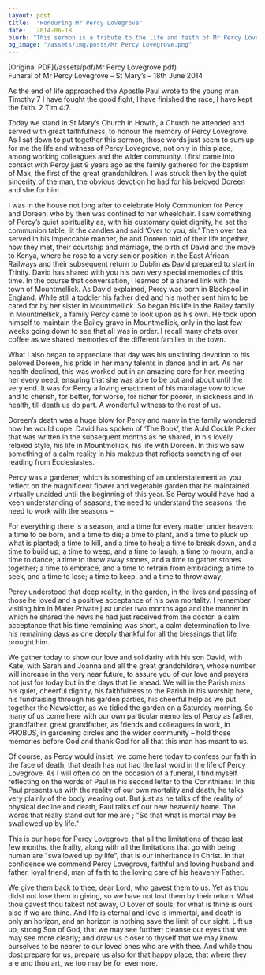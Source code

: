 ```yaml
---
layout: post
title:  "Honouring Mr Percy Lovegrove"
date:   2014-06-18
blurb: "This sermon is a tribute to the life and faith of Mr Percy Lovegrove, delivered at his funeral. It highlights his devotion to his wife Doreen, his love for gardening, and his acceptance of mortality. The sermon also emphasizes Percy's faithfulness to his church and community, and his calm acceptance of life's seasons."
og_image: "/assets/img/posts/Mr Percy Lovegrove.png"
---
```

[Original PDF](/assets/pdf/Mr Percy Lovegrove.pdf)    
Funeral of Mr Percy Lovegrove – St Mary’s – 18th June 2014

As the end of life approached the Apostle Paul wrote to the young man Timothy
7 I have fought the good fight, I have finished the race, I have kept the faith. 2 Tim 4:7.

Today we stand in St Mary’s Church in Howth, a Church he attended and served with great faithfulness, to honour the memory of Percy Lovegrove. As I sat down to put together this sermon, those words just seem to sum up for me the life and witness of Percy Lovegrove, not only in this place, among working colleagues and the wider community. I first came into contact with Percy just 9 years ago as the family gathered for the baptism of Max, the first of the great grandchildren. I was struck then by the quiet sincerity of the man, the obvious devotion he had for his beloved Doreen and she for him.

I was in the house not long after to celebrate Holy Communion for Percy and Doreen, who by then was confined to her wheelchair. I saw something of Percy’s quiet spirituality as, with his customary quiet dignity, he set the communion table, lit the candles and said ‘Over to you, sir.’ Then over tea served in his impeccable manner, he and Doreen told of their life together, how they met, their courtship and marriage, the birth of David and the move to Kenya, where he rose to a very senior position in the East African Railways and their subsequent return to Dublin as David prepared to start in Trinity. David has shared with you his own very special memories of this time. In the course that conversation, I learned of a shared link with the town of Mountmellick. As David explained, Percy was born in Blackpool in England. While still a toddler his father died and his mother sent him to be cared for by her sister in Mountmellick. So began his life in the Bailey family in Mountmellick, a family Percy came to look upon as his own. He took upon himself to maintain the Bailey grave in Mountmellick, only in the last few weeks going down to see that all was in order. I recall many chats over coffee as we shared memories of the different families in the town.

What I also began to appreciate that day was his unstinting devotion to his beloved Doreen, his pride in her many talents in dance and in art. As her health declined, this was worked out in an amazing care for her, meeting her every need, ensuring that she was able to be out and about until the very end. It was for Percy a loving enactment of his marriage vow to love and to cherish, for better, for worse, for richer for poorer, in sickness and in health, till death us do part. A wonderful witness to the rest of us.

Doreen’s death was a huge blow for Percy and many in the family wondered how he would cope. David has spoken of ‘The Book’, the Auld Cockle Picker that was written in the subsequent months as he shared, in his lovely relaxed style, his life in Mountmellick, his life with Doreen. In this we saw something of a calm reality in his makeup that reflects something of our reading from Ecclesiastes.

Percy was a gardener, which is something of an understatement as you reflect on the magnificent flower and vegetable garden that he maintained virtually unaided until the beginning of this year. So Percy would have had a keen understanding of seasons, the need to understand the seasons, the need to work with the seasons –

For everything there is a season, and a time for every matter under heaven:
a time to be born, and a time to die;
a time to plant, and a time to pluck up what is planted;
a time to kill, and a time to heal;
a time to break down, and a time to build up;
a time to weep, and a time to laugh;
a time to mourn, and a time to dance;
a time to throw away stones, and a time to gather stones together;
a time to embrace, and a time to refrain from embracing;
a time to seek, and a time to lose;
a time to keep, and a time to throw away;

Percy understood that deep reality, in the garden, in the lives and passing of those he loved and a positive acceptance of his own mortality. I remember visiting him in Mater Private just under two months ago and the manner in which he shared the news he had just received from the doctor: a calm acceptance that his time remaining was short, a calm determination to live his remaining days as one deeply thankful for all the blessings that life brought him.

We gather today to show our love and solidarity with his son David, with Kate, with Sarah and Joanna and all the great grandchildren, whose number will increase in the very near future, to assure you of our love and prayers not just for today but in the days that lie ahead. We will in the Parish miss his quiet, cheerful dignity, his faithfulness to the Parish in his worship here, his fundraising through his garden parties, his cheerful help as we put together the Newsletter, as we tidied the garden on a Saturday morning. So many of us come here with our own particular memories of Percy as father, grandfather, great grandfather, as friends and colleagues in work, in PROBUS, in gardening circles and the wider community – hold those memories before God and thank God for all that this man has meant to us.

Of course, as Percy would insist, we come here today to confess our faith in the face of death, that death has not had the last word in the life of Percy Lovegrove. As I will often do on the occasion of a funeral, I find myself reflecting on the words of Paul in his second letter to the Corinthians: In this Paul presents us with the reality of our own mortality and death, he talks very plainly of the body wearing out. But just as he talks of the reality of physical decline and death, Paul talks of our new heavenly home. The words that really stand out for me are ; "So that what is mortal may be swallowed up by life."

This is our hope for Percy Lovegrove, that all the limitations of these last few months, the frailty, along with all the limitations that go with being human are "swallowed up by life", that is our inheritance in Christ. In that confidence we commend Percy Lovegrove, faithful and loving husband and father, loyal friend, man of faith to the loving care of his heavenly Father.

We give them back to thee, dear Lord, who gavest them to us. Yet as thou didst not lose them in giving, so we have not lost them by their return. What thou gavest thou takest not away, O Lover of souls; for what is thine is ours also if we are thine. And life is eternal and love is immortal, and death is only an horizon, and an horizon is nothing save the limit of our sight. Lift us up, strong Son of God, that we may see further; cleanse our eyes that we may see more clearly; and draw us closer to thyself that we may know ourselves to be nearer to our loved ones who are with thee. And while thou dost prepare for us, prepare us also for that happy place, that where they are and thou art, we too may be for evermore.
